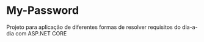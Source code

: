 # My-Password
Projeto para aplicação de diferentes formas de resolver requisitos do dia-a-dia com ASP.NET CORE
